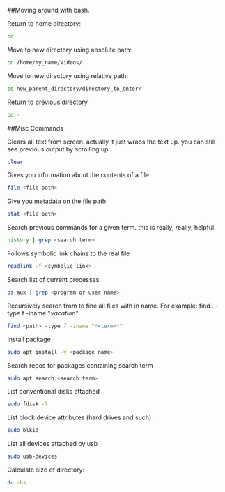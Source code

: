 ##Moving around with bash.

Return to home directory:
```bash
cd
```

Move to new directory using absolute path:
```bash
cd /home/my_name/Videos/
```

Move to new directory using relative path:
```bash
cd new_parent_directory/directory_to_enter/
```

Return to previous directory
```bash
cd -
```

##Misc Commands

Clears all text from screen. actually it just wraps the text up. you can still see previous output by scrolling up:
```bash
clear 
```

Gives you information about the contents of a file
```bash
file <file path> 
```

Give you metadata on the file path
```bash
stat <file path> 
```

Search previous commands for a given term. this is really, really, helpful. 
```bash
history | grep <search term> 
```

Follows symbolic link chains to the real file
```bash
readlink -f <symbolic link> 
```

Search list of current processes
```bash
ps aux | grep <program or user name> 
```

Recursively search from <path> to fine all files with <term> in name. For example: find . -type f -iname "*vacation*"
```bash
find <path> -type f -iname "*<term>*" 
```

Install package
```bash
sudo apt install -y <package name> 
```

Search repos for packages containing search term
```bash
sudo apt search <search term> 
```

List conventional disks attached
```bash
sudo fdisk -l 
```

List block device attributes (hard drives and such)
```bash
sudo blkid 
```

List all devices attached by usb
```bash
sudo usb-devices 
```

Calculate size of directory:
```bash
du -hs
```
